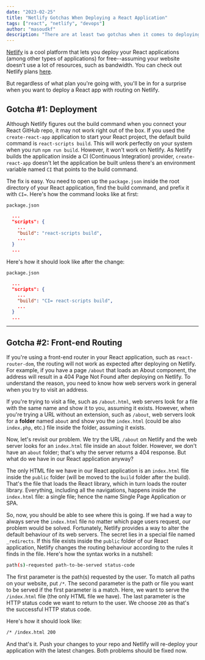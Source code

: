 ```yaml
---
date: "2023-02-25"
title: "Netlify Gotchas When Deploying a React Application"
tags: ["react", "netlify", "devops"]
author: "masoudkf"
description: "There are at least two gotchas when it comes to deploying a React applications built with `create-react-app` on Netlify. One's related to the deployment, and the other to routing."
---
```


[Netlify](https://netlify.com) is a cool platform that lets you deploy your React applications (among other types of applications) for free--assuming your website doesn't use a lot of resources, such as bandwidth. You can check out Netlify plans [here](https://www.netlify.com/pricing/).

But regardless of what plan you're going with, you'll be in for a surprise when you want to deploy a React app with routing on Netlify.

## Gotcha #1: Deployment
Although Netlify figures out the build command when you connect your React GitHub repo, it may not work right out of the box. If you used the `create-react-app` application to start your React project, the default build command is `react-scripts build`. This will work perfectly on your system when you run `npm run build`. However, it won't work on Netlify. As Netlify builds the application inside a CI (Continuous Integration) provider, `create-react-app` doesn't let the application be built unless there's an environment variable named `CI` that points to the build command. 

The fix is easy. You need to open up the `package.json` inside the root directory of your React application, find the build command, and prefix it with `CI=`. Here's how the command looks like at first:

`package.json`
```json
  ...
  "scripts": {
    ...
    "build": "react-scripts build",
    ...
  }
  ...
```

Here's how it should look like after the change:

`package.json`
```json
  ...
  "scripts": {
    ...
    "build": "CI= react-scripts build",
    ...
  }
  ...
```

---

## Gotcha #2: Front-end Routing
If you're using a front-end router in your React application, such as `react-router-dom`, the routing will not work as expected after deploying on Netlify. For example, if you have a page `/about` that loads an About component, the address will result in a 404 Page Not Found after deploying on Netlify. To understand the reason, you need to know how web servers work in general when you try to visit an address.

If you're trying to visit a file, such as `/about.html`, web servers look for a file with the same name and show it to you, assuming it exists. However, when you're trying a URL without an extension, such as `/about`, web servers look for a **folder** named `about` and show you the `index.html` (could be also `index.php`, etc.) file inside the folder, assuming it exists.

Now, let's revisit our problem. We try the URL `/about` on Netlify and the web server looks for an `index.html` file inside an `about` folder. However, we don't have an `about` folder; that's why the server returns a 404 response. But what do we have in our React application anyway?

The only HTML file we have in our React application is an `index.html` file inside the `public` folder (will be moved to the `build` folder after the build). That's the file that loads the React library, which in turn loads the router library. Everything, including all the navigations, happens inside the `index.html` file: a single file; hence the name Single Page Application or SPA.

So, now, you should be able to see where this is going. If we had a way to always serve the `index.html` file no matter which page users request, our problem would be solved. Fortunately, Netlify provides a way to alter the default behaviour of its web servers. The secret lies in a special file named `_redirects`. If this file exists inside the `public` folder of our React application, Netlify changes the routing behaviour according to the rules it finds in the file. Here's how the syntax works in a nutshell:

```bash
path(s)-requested path-to-be-served status-code
```

The first parameter is the path(s) requested by the user. To match all paths on your website, put `/*`. The second parameter is the path or file you want to be served if the first parameter is a match. Here, we want to serve the `/index.html` file (the only HTML file we have). The last parameter is the HTTP status code we want to return to the user. We choose `200` as that's the successful HTTP status code. 

Here's how it should look like:

```bash
/* /index.html 200
```

And that's it. Push your changes to your repo and Netlify will re-deploy your application with the latest changes. Both problems should be fixed now.

